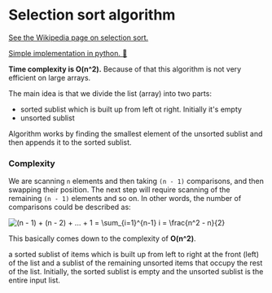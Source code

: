 # Selection sort algorithm

[See the Wikipedia page on selection sort.](https://en.wikipedia.org/wiki/Selection_sort)

[Simple implementation in python. 🐍](./selection_sort.py)

**Time complexity is O(n^2).** Because of that this algorithm is not very efficient on large arrays.

The main idea is that we divide the list (array) into two parts:

- sorted sublist which is built up from left ot right. Initially it's empty
- unsorted sublist

Algorithm works by finding the smallest element of the unsorted sublist and then appends it to the
sorted sublist.

### Complexity

We are scanning `n` elements and then taking `(n - 1)` comparisons, and then swapping their
position. The next step will require scanning of the remaining `(n - 1)` elements and so on. In
other words, the number of comparisons could be described as:

![$(n - 1) + (n - 2) + ... + 1 = \sum_{i=1}^{n-1} i = \frac{n^2 - n}{2}$](https://render.githubusercontent.com/render/math?math=%24(n%20-%201)%20%2B%20(n%20-%202)%20%2B%20...%20%2B%201%20%3D%20%5Csum_%7Bi%3D1%7D%5E%7Bn-1%7D%20i%20%3D%20%5Cfrac%7Bn%5E2%20-%20n%7D%7B2%7D%24)


This basically comes down to the complexity of **O(n^2)**.

a sorted sublist of items which is built up from left to right at the front (left) of the list and a
sublist of the remaining unsorted items that occupy the rest of the list. Initially, the sorted
sublist is empty and the unsorted sublist is the entire input list.
